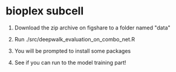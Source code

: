 # bioplex subcell

1. Download the zip archive on figshare to a folder named "data"

2. Run ./src/deepwalk_evaluation_on_combo_net.R

3. You will be prompted to install some packages

4. See if you can run to the model training part!